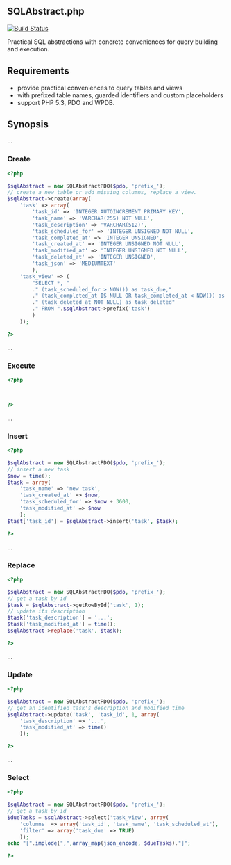 SQLAbstract.php
---
[![Build Status](https://travis-ci.org/unframed/SQLAbstract.php.svg)](https://travis-ci.org/unframed/SQLAbstract.php)

Practical SQL abstractions with concrete conveniences for query building and execution.

Requirements
---
- provide practical conveniences to query tables and views
- with prefixed table names, guarded identifiers and custom placeholders
- support PHP 5.3, PDO and WPDB.

Synopsis
---
...

### Create

~~~php
<?php

$sqlAbstract = new SQLAbstractPDO($pdo, 'prefix_');
// create a new table or add missing columns, replace a view.
$sqlAbstract->create(array(
    'task' => array(
        'task_id' => 'INTEGER AUTOINCREMENT PRIMARY KEY',
        'task_name' => 'VARCHAR(255) NOT NULL',
        'task_description' => 'VARCHAR(512)',
        'task_scheduled_for' => 'INTEGER UNSIGNED NOT NULL',
        'task_completed_at' => 'INTEGER UNSIGNED',
        'task_created_at' => 'INTEGER UNSIGNED NOT NULL',
        'task_modified_at' => 'INTEGER UNSIGNED NOT NULL',
        'task_deleted_at' => 'INTEGER UNSIGNED',
        'task_json' => 'MEDIUMTEXT'
        ),
    'task_view' => (
        "SELECT *, "
        ." (task_scheduled_for > NOW()) as task_due,"
        ." (task_completed_at IS NULL OR task_completed_at < NOW()) as task_completed"
        ." (task_deleted_at NOT NULL) as task_deleted"
        ." FROM ".$sqlAbstract->prefix('task')
        )
    ));

?>
~~~

...

### Execute

~~~php
<?php



?>
~~~

...

### Insert

~~~php
<?php

$sqlAbstract = new SQLAbstractPDO($pdo, 'prefix_');
// insert a new task
$now = time();
$task = array(
    'task_name' => 'new task',
    'task_created_at' => $now,
    'task_scheduled_for' => $now + 3600,
    'task_modified_at' => $now
    );
$tast['task_id'] = $sqlAbstract->insert('task', $task);

?>
~~~

...

### Replace

~~~php
<?php

$sqlAbstract = new SQLAbstractPDO($pdo, 'prefix_');
// get a task by id
$task = $sqlAbstract->getRowById('task', 1);
// update its description
$task['task_description'] = '...';
$task['task_modified_at'] = time();
$sqlAbstract->replace('task', $task);

?>
~~~

...

### Update

~~~php
<?php

$sqlAbstract = new SQLAbstractPDO($pdo, 'prefix_');
// get an identified task's description and modified time
$sqlAbstract->update('task', 'task_id', 1, array(
    'task_description' => '...',
    'task_modified_at' => time()
    ));

?>
~~~

...

### Select

~~~php
<?php

$sqlAbstract = new SQLAbstractPDO($pdo, 'prefix_');
// get a task by id
$dueTasks = $sqlAbstract->select('task_view', array(
    'columns' => array('task_id', 'task_name', 'task_scheduled_at'),
    'filter' => array('task_due' => TRUE)
    ));
echo "[".implode(",",array_map(json_encode, $dueTasks)."]";

?>
~~~


